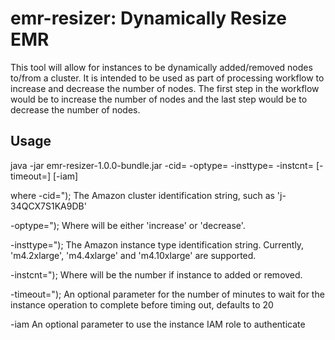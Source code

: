 # emr-resizer: Dynamically Resize EMR

This tool will allow for instances to be dynamically added/removed nodes to/from a cluster.
It is intended to be used as part of processing workflow to increase and decrease the
number of nodes. The first step in the workflow would be to increase the number of nodes
and the last step would be to decrease the number of nodes.

## Usage

java -jar emr-resizer-1.0.0-bundle.jar  -cid=<id> -optype=<operation> -insttype=<type> -instcnt=<num> [-timeout=<num>] [-iam]

where
  -cid=<id>");
    The Amazon cluster identification string, such as 'j-34QCX7S1KA9DB'

  -optype=<operation>");
    Where <operation> will be either 'increase' or 'decrease'.

  -insttype=<type>");
    The Amazon instance type identification string. Currently, 'm4.2xlarge', 'm4.4xlarge'
    and 'm4.10xlarge' are supported.

  -instcnt=<num>");
    Where <num> will be the number if instance to added or removed. 

  -timeout=<num>");
    An optional parameter for the number of minutes to wait for the instance operation
    to complete before timing out, defaults to 20

  -iam
    An optional parameter to use the instance IAM role to authenticate
